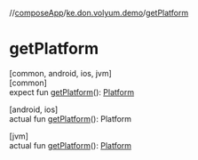 //[composeApp](../../index.md)/[ke.don.volyum.demo](index.md)/[getPlatform](get-platform.md)

# getPlatform

[common, android, ios, jvm]\
[common]\
expect fun [getPlatform](get-platform.md)(): [Platform](-platform/index.md)

[android, ios]\
actual fun [getPlatform](get-platform.md)(): Platform

[jvm]\
actual fun [getPlatform](get-platform.md)(): [Platform](-platform/index.md)